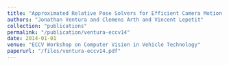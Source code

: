 ```yaml
---
title: "Approximated Relative Pose Solvers for Efficient Camera Motion Estimation"
authors: "Jonathan Ventura and Clemens Arth and Vincent Lepetit"
collection: "publications"
permalink: "/publication/ventura-eccv14"
date: 2014-01-01
venue: "ECCV Workshop on Computer Vision in Vehicle Technology"
paperurl: "/files/ventura-eccv14.pdf"
---
```

